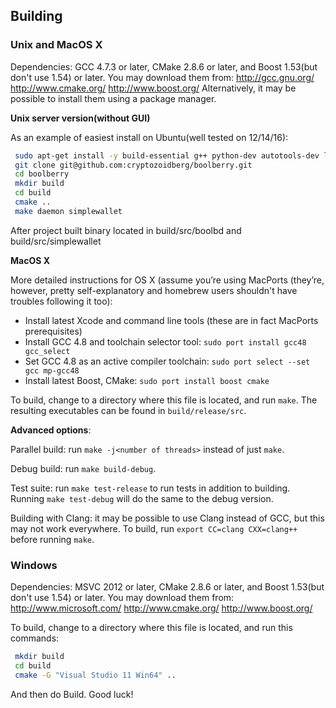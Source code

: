 Building
--------

### Unix and MacOS X

Dependencies: GCC 4.7.3 or later, CMake 2.8.6 or later, and Boost 1.53(but don't use 1.54) or later. You may download them from:
http://gcc.gnu.org/
http://www.cmake.org/
http://www.boost.org/
Alternatively, it may be possible to install them using a package manager.

**Unix server version(without GUI)**

As an example of easiest install on Ubuntu(well tested on 12/14/16):
```bash
 sudo apt-get install -y build-essential g++ python-dev autotools-dev libicu-dev build-essential libbz2-dev cmake git libboost-all-dev screen
 git clone git@github.com:cryptozoidberg/boolberry.git
 cd boolberry
 mkdir build
 cd build
 cmake ..
 make daemon simplewallet
```
After project built binary located in build/src/boolbd and build/src/simplewallet

**MacOS X**

More detailed instructions for OS X (assume you’re using MacPorts (they’re, however, pretty self-explanatory and homebrew users shouldn't have troubles following it too):

* Install latest Xcode and command line tools (these are in fact MacPorts prerequisites)
* Install GCC 4.8 and toolchain selector tool: `sudo port install gcc48 gcc_select`
* Set GCC 4.8 as an active compiler toolchain: `sudo port select --set gcc mp-gcc48`
* Install latest Boost, CMake: `sudo port install boost cmake`

To build, change to a directory where this file is located, and run `make`. The resulting executables can be found in `build/release/src`.

**Advanced options**:

Parallel build: run `make -j<number of threads>` instead of just `make`.

Debug build: run `make build-debug`.

Test suite: run `make test-release` to run tests in addition to building. Running `make test-debug` will do the same to the debug version.

Building with Clang: it may be possible to use Clang instead of GCC, but this may not work everywhere. To build, run `export CC=clang CXX=clang++` before running `make`.

### Windows

Dependencies: MSVC 2012 or later, CMake 2.8.6 or later, and Boost 1.53(but don't use 1.54) or later. You may download them from:
http://www.microsoft.com/
http://www.cmake.org/
http://www.boost.org/

To build, change to a directory where this file is located, and run this commands: 
```bash
 mkdir build
 cd build
 cmake -G "Visual Studio 11 Win64" ..
```

And then do Build.
Good luck!
